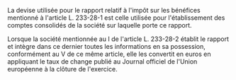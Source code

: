 La devise utilisée pour le rapport relatif à l'impôt sur les bénéfices mentionné à l'article L. 233-28-1 est celle utilisée pour l'établissement des comptes consolidés de la société sur laquelle porte ce rapport.  

  

Lorsque la société mentionnée au I de l'article L. 233-28-2 établit le rapport et intègre dans ce dernier toutes les informations en sa possession, conformément au V de ce même article, elle les convertit en euros en appliquant le taux de change publié au Journal officiel de l'Union européenne à la clôture de l'exercice.

